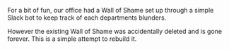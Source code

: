 
For a bit of fun, our office had a Wall of Shame set up through a simple Slack bot to keep track of each departments blunders. 

However the existing Wall of Shame was accidentally deleted and is gone forever. This is a simple attempt to rebuild it.
